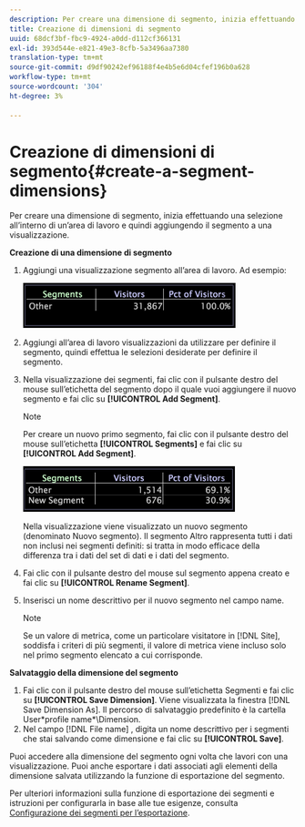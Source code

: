 ```yaml
---
description: Per creare una dimensione di segmento, inizia effettuando una selezione all’interno di un’area di lavoro e quindi aggiungendo il segmento a una visualizzazione.
title: Creazione di dimensioni di segmento
uuid: 68dcf3bf-fbc9-4924-a0dd-d112cf366131
exl-id: 393d544e-e821-49e3-8cfb-5a3496aa7380
translation-type: tm+mt
source-git-commit: d9df90242ef96188f4e4b5e6d04cfef196b0a628
workflow-type: tm+mt
source-wordcount: '304'
ht-degree: 3%

---
```


# Creazione di dimensioni di segmento{#create-a-segment-dimensions}

Per creare una dimensione di segmento, inizia effettuando una selezione all’interno di un’area di lavoro e quindi aggiungendo il segmento a una visualizzazione.

**Creazione di una dimensione di segmento**

1. Aggiungi una visualizzazione segmento all’area di lavoro. Ad esempio:

   ![](assets/vis_Segment.png)

1. Aggiungi all’area di lavoro visualizzazioni da utilizzare per definire il segmento, quindi effettua le selezioni desiderate per definire il segmento.
1. Nella visualizzazione dei segmenti, fai clic con il pulsante destro del mouse sull’etichetta del segmento dopo il quale vuoi aggiungere il nuovo segmento e fai clic su **[!UICONTROL Add Segment]**.

   >[!NOTE]
   >
   >Per creare un nuovo primo segmento, fai clic con il pulsante destro del mouse sull’etichetta **[!UICONTROL Segments]** e fai clic su **[!UICONTROL Add Segment]**.

   ![](assets/vis_SegmentNew.png)

   Nella visualizzazione viene visualizzato un nuovo segmento (denominato Nuovo segmento). Il segmento Altro rappresenta tutti i dati non inclusi nei segmenti definiti: si tratta in modo efficace della differenza tra i dati del set di dati e i dati del segmento.

1. Fai clic con il pulsante destro del mouse sul segmento appena creato e fai clic su **[!UICONTROL Rename Segment]**.
1. Inserisci un nome descrittivo per il nuovo segmento nel campo name.

   >[!NOTE]
   >
   >Se un valore di metrica, come un particolare visitatore in [!DNL Site], soddisfa i criteri di più segmenti, il valore di metrica viene incluso solo nel primo segmento elencato a cui corrisponde.

**Salvataggio della dimensione del segmento**

1. Fai clic con il pulsante destro del mouse sull’etichetta Segmenti e fai clic su **[!UICONTROL Save Dimension]**. Viene visualizzata la finestra [!DNL Save Dimension As]. Il percorso di salvataggio predefinito è la cartella User\*profile name*\Dimension.
1. Nel campo [!DNL File name] , digita un nome descrittivo per i segmenti che stai salvando come dimensione e fai clic su **[!UICONTROL Save]**.

Puoi accedere alla dimensione del segmento ogni volta che lavori con una visualizzazione. Puoi anche esportare i dati associati agli elementi della dimensione salvata utilizzando la funzione di esportazione del segmento.

Per ulteriori informazioni sulla funzione di esportazione dei segmenti e istruzioni per configurarla in base alle tue esigenze, consulta [Configurazione dei segmenti per l’esportazione](../../../../home/c-get-started/c-exp-data-seg-exp/t-config-sgts-expt.md#task-8857f221fa66463990ec9b60db6db372).
